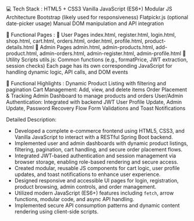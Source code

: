 💻 Tech Stack :
    HTML5 + CSS3
    Vanilla JavaScript (ES6+)
    Modular JS Architecture
    Bootstrap (likely used for responsiveness)
    Flatpickr.js (optional date-picker usage)
    Manual DOM manipulation and API integration

🧩 Functional Pages :
    👤 User Pages
    index.html, register.html, login.html, shop.html, cart.html, orders.html, order.html, profile.html, product-details.html
    🛒 Admin Pages
    admin.html, admin-products.html, add-product.html, admin-orders.html, admin-register.html, admin-profile.html
    🔧 Utility Scripts
    utils.js: Common functions (e.g., formatPrice, JWT extraction, session checks)
    Each page has its own corresponding JavaScript for handling dynamic logic, API calls, and DOM events

🎯 Functional Highlights :
    Dynamic Product Listing with filtering and pagination
    Cart Management: Add, view, and delete items
    Order Placement & Tracking
    Admin Dashboard to manage products and orders
    User/Admin Authentication: Integrated with backend JWT
    User Profile Update, Admin Update, Password Recovery Flow
    Form Validations and Toast Notifications

Detailed Description:
- Developed a complete e-commerce frontend using HTML5, CSS3, and Vanilla JavaScript to interact with a RESTful Spring Boot backend.
- Implemented user and admin dashboards with dynamic product listings, filtering, pagination, cart handling, and secure order placement flows.
- Integrated JWT-based authentication and session management via browser storage, enabling role-based rendering and secure access.
- Created modular, reusable JS components for cart logic, user profile updates, and toast notifications to enhance user experience.
- Designed responsive and accessible UI pages for login, registration, product browsing, admin controls, and order management.
- Utilized modern JavaScript (ES6+) features including `fetch`, arrow functions, modular code, and async API handling.
- Implemented secure API consumption patterns and dynamic content rendering using client-side scripts.
